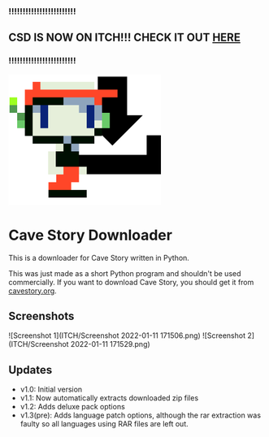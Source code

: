 ### !!!!!!!!!!!!!!!!!!!!!!!!<br>
## CSD IS NOW ON ITCH!!! CHECK IT OUT [HERE](https://imsad2.itch.io/cave-story-downloader)<br>
### !!!!!!!!!!!!!!!!!!!!!!!!<br>
![Cave Story Downloader logo](logo.png)<br>
#  Cave Story Downloader
This is a downloader for Cave Story written in Python.

This was just made as a short Python program and shouldn't be used commercially. If you want to download Cave Story, you should get it from [cavestory.org](https://www.cavestory.org/download/cave-story.php).

## Screenshots
![Screenshot 1](ITCH/Screenshot 2022-01-11 171506.png)
![Screenshot 2](ITCH/Screenshot 2022-01-11 171529.png)
## Updates
- v1.0: Initial version
- v1.1: Now automatically extracts downloaded zip files
- v1.2: Adds deluxe pack options
- v1.3(pre): Adds language patch options, although the rar extraction was faulty so all languages using RAR files are left out.
